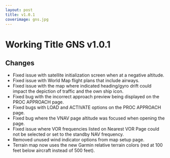 ```yaml
---
layout: post
title: v1.0.1
coverimage: gns.jpg
---
```

# Working Title GNS v1.0.1

## Changes

* Fixed issue with satellite initialization screen when at a negative altitude.
* Fixed issue with World Map flight plans that include airways.
* Fixed issue with the map where indicated heading/gyro drift could impact the depiction of traffic and the own ship icon.
* Fixed bug with the incorrect approach preview being displayed on the PROC APPROACH page.
* Fixed bugs with LOAD and ACTIVATE options on the PROC APPROACH page.
* Fixed bug where the VNAV page altitude was focused when opening the page.
* Fixed issue where VOR frequencies listed on Nearest VOR Page could not be selected or set to the standby NAV frequency.
* Removed unused wind indicator options from map setup page.
* Terrain map now uses the new Garmin relative terrain colors (red at 100 feet below aircraft instead of 500 feet).